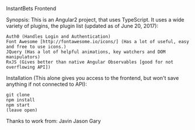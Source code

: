 InstantBets Frontend

Synopsis:
This is an Angular2 project, that uses TypeScript.
It uses a wide variety of plugins, the plugin list (updated as of June 20, 2017):

	Auth0 (Handles Login and Authentication)
	Font Awesome [http://fontawesome.io/icons/] (Has a lot of useful, easy and free to use icons.)
	JQuery (Has a lot of helpful animations, key watchers and DOM manipulators)
	RxJS (Gives better than native Angular Observables [good for not overflowing API])

Installation (This alone gives you access to the frontend, but won't save anything if not connected to API):

	git clone
	npm install
	npm start
	(leave open)

Thanks to work from:
	Javin
	Jason
	Gary
